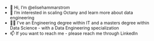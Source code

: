- 👋 Hi, I’m @elisehammarstrom
- 👀 I’m interested in scaling Octany and learn more about data engineering
- 👩‍🏫 I've an Engineering degree within IT and a masters degree within Data Science - with a Data Engineering specialization
- 📫 If you want to reach me - please reach me through LinkedIn

<!---
elisehammarstrom/elisehammarstrom is a ✨ special ✨ repository because its `README.md` (this file) appears on your GitHub profile.
You can click the Preview link to take a look at your changes.
--->
